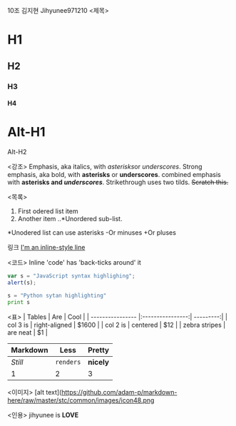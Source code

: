 10조 김지현 Jihyunee971210
<제목>
# H1
## H2
### H3
#### H4

Alt-H1
====

Alt-H2


<강조>
Emphasis, aka italics, with *asterisks*or _underscores_.
Strong emphasis, aka bold, with **asterisks** or __underscores__.
combined emphasis with **asterisks and _underscores_**.
Strikethrough uses two tilds. ~~Scratch this.~~


<목록>
1. First odered list item
2. Another item
..*Unordered sub-list.

*Unodered list can use asterisks
-Or minuses
+Or pluses

링크
[I'm an inline-style line](https://www.google.com)

<코드>
Inline 'code' has 'back-ticks around' it

```javascript
var s = "JavaScript syntax highlighing";
alert(s);
```

```python
s = "Python sytan highlighting"
print s
```

<표>
| Tables | Are | Cool |
| ---------------- |:----------------:| ---------:|
| col 3 is | right-aligned | $1600 |
| col 2 is | centered | $12 |
| zebra stripes | are neat | $1 |

Markdown|Less|Pretty
---|---|---
*Still*|`renders`|**nicely**
1|2|3

<이미지>
[alt text](https://github.com/adam-p/markdown-here/raw/master/stc/common/images/icon48.png

<인용>
jihyunee is **LOVE**
